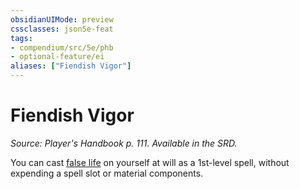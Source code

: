 ```yaml
---
obsidianUIMode: preview
cssclasses: json5e-feat
tags:
- compendium/src/5e/phb
- optional-feature/ei
aliases: ["Fiendish Vigor"]
---
```

# Fiendish Vigor
*Source: Player's Handbook p. 111. Available in the SRD.*  

You can cast [false life](5E2014官方资源/spells/false-life.md) on yourself at will as a 1st-level spell, without expending a spell slot or material components.
